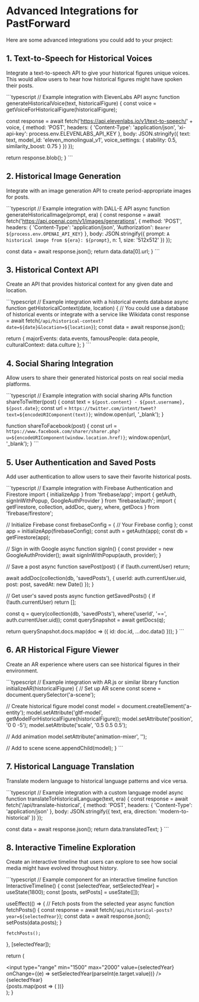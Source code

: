 # Advanced Integrations for PastForward

Here are some advanced integrations you could add to your project:

## 1. Text-to-Speech for Historical Voices

Integrate a text-to-speech API to give your historical figures unique voices. This would allow users to hear how historical figures might have spoken their posts.

\`\`\`typescript
// Example integration with ElevenLabs API
async function generateHistoricalVoice(text, historicalFigure) {
  const voice = getVoiceForHistoricalFigure(historicalFigure);
  
  const response = await fetch('https://api.elevenlabs.io/v1/text-to-speech/' + voice, {
    method: 'POST',
    headers: {
      'Content-Type': 'application/json',
      'xi-api-key': process.env.ELEVENLABS_API_KEY
    },
    body: JSON.stringify({
      text: text,
      model_id: 'eleven_monolingual_v1',
      voice_settings: {
        stability: 0.5,
        similarity_boost: 0.75
      }
    })
  });
  
  return response.blob();
}
\`\`\`

## 2. Historical Image Generation

Integrate with an image generation API to create period-appropriate images for posts.

\`\`\`typescript
// Example integration with DALL-E API
async function generateHistoricalImage(prompt, era) {
  const response = await fetch('https://api.openai.com/v1/images/generations', {
    method: 'POST',
    headers: {
      'Content-Type': 'application/json',
      'Authorization': `Bearer ${process.env.OPENAI_API_KEY}`
    },
    body: JSON.stringify({
      prompt: `A historical image from ${era}: ${prompt}`,
      n: 1,
      size: '512x512'
    })
  });
  
  const data = await response.json();
  return data.data[0].url;
}
\`\`\`

## 3. Historical Context API

Create an API that provides historical context for any given date and location.

\`\`\`typescript
// Example integration with a historical events database
async function getHistoricalContext(date, location) {
  // You could use a database of historical events or integrate with a service like Wikidata
  const response = await fetch(`/api/historical-context?date=${date}&location=${location}`);
  const data = await response.json();
  
  return {
    majorEvents: data.events,
    famousPeople: data.people,
    culturalContext: data.culture
  };
}
\`\`\`

## 4. Social Sharing Integration

Allow users to share their generated historical posts on real social media platforms.

\`\`\`typescript
// Example integration with social sharing APIs
function shareToTwitter(post) {
  const text = `${post.content} - ${post.username}, ${post.date}`;
  const url = `https://twitter.com/intent/tweet?text=${encodeURIComponent(text)}`;
  window.open(url, '_blank');
}

function shareToFacebook(post) {
  const url = `https://www.facebook.com/sharer/sharer.php?u=${encodeURIComponent(window.location.href)}`;
  window.open(url, '_blank');
}
\`\`\`

## 5. User Authentication and Saved Posts

Add user authentication to allow users to save their favorite historical posts.

\`\`\`typescript
// Example integration with Firebase Authentication and Firestore
import { initializeApp } from 'firebase/app';
import { getAuth, signInWithPopup, GoogleAuthProvider } from 'firebase/auth';
import { getFirestore, collection, addDoc, query, where, getDocs } from 'firebase/firestore';

// Initialize Firebase
const firebaseConfig = {
  // Your Firebase config
};
const app = initializeApp(firebaseConfig);
const auth = getAuth(app);
const db = getFirestore(app);

// Sign in with Google
async function signIn() {
  const provider = new GoogleAuthProvider();
  await signInWithPopup(auth, provider);
}

// Save a post
async function savePost(post) {
  if (!auth.currentUser) return;
  
  await addDoc(collection(db, 'savedPosts'), {
    userId: auth.currentUser.uid,
    post: post,
    savedAt: new Date()
  });
}

// Get user's saved posts
async function getSavedPosts() {
  if (!auth.currentUser) return [];
  
  const q = query(collection(db, 'savedPosts'), where('userId', '==', auth.currentUser.uid));
  const querySnapshot = await getDocs(q);
  
  return querySnapshot.docs.map(doc => ({
    id: doc.id,
    ...doc.data()
  }));
}
\`\`\`

## 6. AR Historical Figure Viewer

Create an AR experience where users can see historical figures in their environment.

\`\`\`typescript
// Example integration with AR.js or similar library
function initializeAR(historicalFigure) {
  // Set up AR scene
  const scene = document.querySelector('a-scene');
  
  // Create historical figure model
  const model = document.createElement('a-entity');
  model.setAttribute('gltf-model', getModelForHistoricalFigure(historicalFigure));
  model.setAttribute('position', '0 0 -5');
  model.setAttribute('scale', '0.5 0.5 0.5');
  
  // Add animation
  model.setAttribute('animation-mixer', '');
  
  // Add to scene
  scene.appendChild(model);
}
\`\`\`

## 7. Historical Language Translation

Translate modern language to historical language patterns and vice versa.

\`\`\`typescript
// Example integration with a custom language model
async function translateToHistoricalLanguage(text, era) {
  const response = await fetch('/api/translate-historical', {
    method: 'POST',
    headers: {
      'Content-Type': 'application/json'
    },
    body: JSON.stringify({
      text,
      era,
      direction: 'modern-to-historical'
    })
  });
  
  const data = await response.json();
  return data.translatedText;
}
\`\`\`

## 8. Interactive Timeline Exploration

Create an interactive timeline that users can explore to see how social media might have evolved throughout history.

\`\`\`typescript
// Example component for an interactive timeline
function InteractiveTimeline() {
  const [selectedYear, setSelectedYear] = useState(1800);
  const [posts, setPosts] = useState([]);
  
  useEffect(() => {
    // Fetch posts from the selected year
    async function fetchPosts() {
      const response = await fetch(`/api/historical-posts?year=${selectedYear}`);
      const data = await response.json();
      setPosts(data.posts);
    }
    
    fetchPosts();
  }, [selectedYear]);
  
  return (
    <div>
      <input
        type="range"
        min="1500"
        max="2000"
        value={selectedYear}
        onChange={(e) => setSelectedYear(parseInt(e.target.value))}
      />
      <div>{selectedYear}</div>
      <div className="posts-container">
        {posts.map(post => (
          <HistoricalPost key={post.id} post={post} />
        ))}
      </div>
    </div>
  );
}
